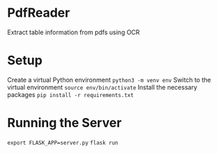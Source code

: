 # PdfReader
Extract table information from pdfs using OCR

# Setup
Create a virtual Python environment
`python3 -m venv env`
Switch to the virtual environment
`source env/bin/activate`
Install the necessary packages
`pip install -r requirements.txt`

# Running the Server
`export FLASK_APP=server.py`
`flask run`
